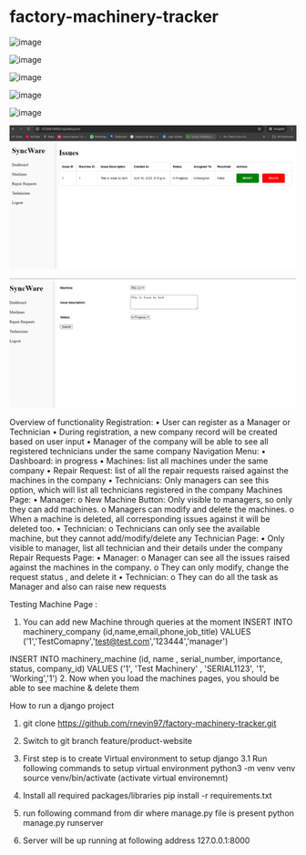 # factory-machinery-tracker

![image](https://github.com/user-attachments/assets/11ba8bd1-d6d7-4858-a0e1-2a812790007b)

![image](https://github.com/user-attachments/assets/6a3094b8-ba5f-419e-87a2-1be8aa65ad8c)

![image](https://github.com/user-attachments/assets/21db995a-2d06-4064-9a4d-a970583fd534)

![image](https://github.com/user-attachments/assets/df01fee6-2174-4dfb-a237-5a5ce1c5898c)

![image](https://github.com/user-attachments/assets/1e0ab332-56a6-41ed-b354-47cf0668fd99)

![alt text](IssueScreen.PNG) 

![alt text](<add_modify issue.PNG>)



Overview of functionality
Registration:
•	User can register as a Manager or Technician
•	During registration, a new company record will be created based on user input
•	Manager of the company will be able to see all registered technicians under the same company
Navigation Menu:
•	Dashboard: in progress
•	Machines: list all machines under the same company
•	Repair Request: list of all the repair requests raised against the machines in the company
•	Technicians: Only managers can see this option, which will list all technicians registered in the company
Machines Page:
•	Manager:
o	New Machine Button: Only visible to managers, so only they can add machines.
o	Managers can modify and delete the machines.
o	When a machine is deleted, all corresponding issues against it will be deleted too.
•	Technician:
o	Technicians can only see the available machine, but they cannot add/modify/delete any
Technician Page:
•	Only visible to manager, list all technician and their details under the company
Repair Requests Page:
•	Manager:
o	Manager can see all the issues raised against the machines in the company.
o	They can only modify, change the request status , and delete it
•	Technician:
o	They can do all the task as Manager and also can raise new requests


Testing Machine Page :
1. You can add new Machine through queries at the moment
INSERT INTO machinery_company (id,name,email,phone,job_title) VALUES ('1','TestComapny','test@test.com','123444','manager')

INSERT INTO machinery_machine (id, name , serial_number, importance, status, company_id) VALUES ('1', 'Test Machinery' , 'SERIAL1123', '1', 'Working','1')
2. Now when you load the machines pages, you should be able to see machine & delete them




How to run a django project

1. git clone https://github.com/rnevin97/factory-machinery-tracker.git

2. Switch to git branch feature/product-website

3. First step is to create Virtual environment to setup django
    3.1  Run following commands to setup virtual environment
         python3 -m venv venv
         source venv/bin/activate (activate virtual environemnt)

4. Install all required packages/libraries
    pip install -r requirements.txt

5. run following command from dir where manage.py file is present
    python manage.py runserver

6. Server will be up running at following address 127.0.0.1:8000
